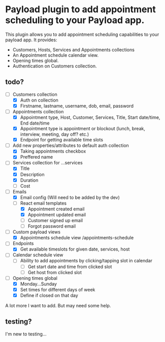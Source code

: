 # Payload plugin to add appointment scheduling to your Payload app.

This plugin allows you to add appointment scheduling capabilities to your payload app. It provides:
- Customers, Hosts, Services and Appointments collections
- An Appointment schedule calendar view.
- Opening times global.
- Authentication on Customers collection.

## todo?

- [ ] Customers collection
  - [x] Auth on collection
  - [x] Firstname, lastname, username, dob, email, password
- [ ] Appointments collection
  - [x] Appointment type, Host, Customer, Services, Title, Start date/time, End date/time
  - [x] Appointment type is appointment or blockout (lunch, break, interview, meeting, day off? etc.)
  - [x] Endpoint for getting available time slots 
- [ ] Add new properties/attributes to default auth collection
  - [x] Taking appointments checkbox
  - [x] Preffered name
- [ ] Services collection for ...services
  - [x] Title
  - [x] Description
  - [x] Duration
  - [ ] Cost
- [ ] Emails
  - [x] Email config (Will need to be added by the dev)
  - [ ] React email templates
    - [x] Appointment created email
    - [x] Appointment updated email
    - [ ] Customer signed up email
    - [ ] Forgot password email
- [ ] Custom payload views
  - [x] Appointments schedule view /appointments-schedule
- [ ] Endpoints
  - [x] Get available timeslots for given date, services, host
- [ ] Calendar schedule view
  - [ ] Ability to add appointments by clicking/tapping slot in calendar
    - [ ] Get start date and time from clicked slot
    - [ ] Get host from clicked slot
- [ ] Opening times global
  - [x] Monday...Sunday
  - [x] Set times for different days of week
  - [x] Define if closed on that day

A lot more I want to add. But may need some help.

## testing?

I'm new to testing...